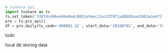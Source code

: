 ```python
# tushare api
import tushare as ts 
ts.set_token('7dd7dc496ee9de8e4c8052e54ec22ac23f8f1ad8b05aa42603a1e472')
pro = ts.pro_api()
df = pro.daily(ts_code='000001.SZ', start_date='20180701', end_date='20200715')
```

todo 

local db storing data 